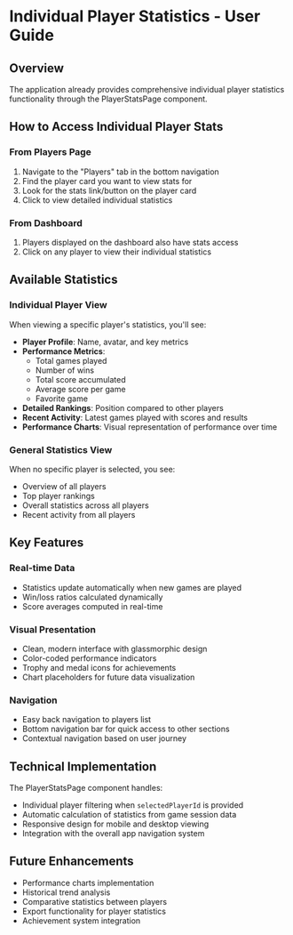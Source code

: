 # Individual Player Statistics - User Guide

## Overview
The application already provides comprehensive individual player statistics functionality through the PlayerStatsPage component.

## How to Access Individual Player Stats

### From Players Page
1. Navigate to the "Players" tab in the bottom navigation
2. Find the player card you want to view stats for
3. Look for the stats link/button on the player card
4. Click to view detailed individual statistics

### From Dashboard
1. Players displayed on the dashboard also have stats access
2. Click on any player to view their individual statistics

## Available Statistics

### Individual Player View
When viewing a specific player's statistics, you'll see:

- **Player Profile**: Name, avatar, and key metrics
- **Performance Metrics**: 
  - Total games played
  - Number of wins
  - Total score accumulated
  - Average score per game
  - Favorite game
- **Detailed Rankings**: Position compared to other players
- **Recent Activity**: Latest games played with scores and results
- **Performance Charts**: Visual representation of performance over time

### General Statistics View
When no specific player is selected, you see:
- Overview of all players
- Top player rankings
- Overall statistics across all players
- Recent activity from all players

## Key Features

### Real-time Data
- Statistics update automatically when new games are played
- Win/loss ratios calculated dynamically
- Score averages computed in real-time

### Visual Presentation
- Clean, modern interface with glassmorphic design
- Color-coded performance indicators
- Trophy and medal icons for achievements
- Chart placeholders for future data visualization

### Navigation
- Easy back navigation to players list
- Bottom navigation bar for quick access to other sections
- Contextual navigation based on user journey

## Technical Implementation

The PlayerStatsPage component handles:
- Individual player filtering when `selectedPlayerId` is provided
- Automatic calculation of statistics from game session data
- Responsive design for mobile and desktop viewing
- Integration with the overall app navigation system

## Future Enhancements
- Performance charts implementation
- Historical trend analysis
- Comparative statistics between players
- Export functionality for player statistics
- Achievement system integration